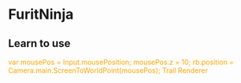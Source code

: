 # FuritNinja

## Learn to use

<font color=Orange>  
var mousePos = Input.mousePosition;
mousePos.z = 10;
rb.position = Camera.main.ScreenToWorldPoint(mousePos);
</font>

<font color=Orange>  
Trail Renderer
</font>


